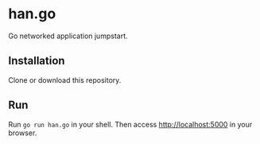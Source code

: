 han.go
======

Go networked application jumpstart.

## Installation
Clone or download this repository.

## Run
Run `go run han.go` in your shell. Then access [http://localhost:5000](http://localhost:5000) in your browser.

